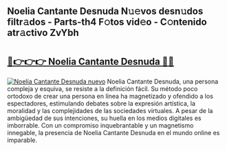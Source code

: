 ## Noelia Cantante Desnuda N𝚞𝚎vos desn𝚞dos filtr𝚊dos - Parts-th4 F𝚘tos vid𝚎o - C𝚘ntenido atr𝚊ctivo ZvYbh

# <h2><a href="http://mbdwlgj.tromn.icu/?c=Noelia+Cantante+Desnuda">🔗👉👉👉 Noelia Cantante Desnuda 🔗🔗</a></h2>

[![Noelia Cantante Desnuda nuevo](https://i.imgur.com/pEAQMta.gif)](http://mbdwlgj.tromn.icu/?c=Noelia+Cantante+Desnuda)
Noelia Cantante Desnuda, una persona compleja y esquiva, se resiste a la definición fácil. Su método poco ortodoxo de crear una persona en línea ha magnetizado y ofendido a los espectadores, estimulando debates sobre la expresión artística, la moralidad y las complejidades de las sociedades virtuales. A pesar de la ambigüedad de sus intenciones, su huella en los medios digitales es imborrable. Con un compromiso inquebrantable y un magnetismo innegable, la presencia de Noelia Cantante Desnuda en el mundo online es imparable.

